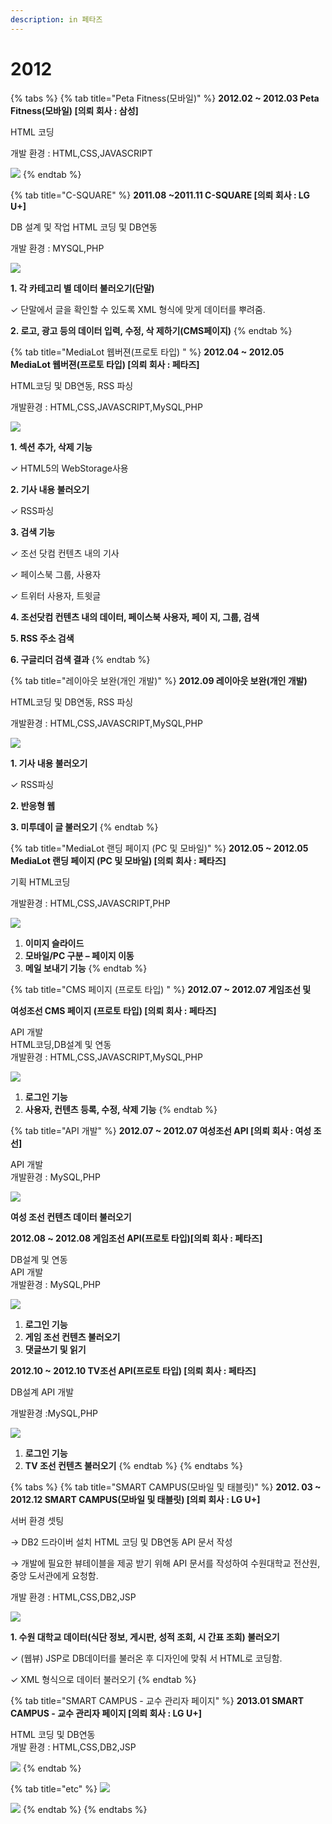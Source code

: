 ```yaml
---
description: in 페타즈
---
```


# 2012



{% tabs %}
{% tab title="Peta Fitness\(모바일\)" %}
**2012.02 ~ 2012.03 Peta Fitness\(모바일\) \[의뢰 회사 : 삼성\]**

HTML 코딩 

개발 환경 : HTML,CSS,JAVASCRIPT

![](../.gitbook/assets/2018-04-30-6.50.59.png)
{% endtab %}

{% tab title="C-SQUARE" %}
**2011.08 ~2011.11 C-SQUARE \[의뢰 회사 : LG U+\]**

 DB 설계 및 작업 HTML 코딩 및 DB연동

개발 환경 : MYSQL,PHP

![](../.gitbook/assets/2018-04-30-6.52.25.png)

**1. 각 카테고리 별 데이터 불러오기\(단말\)**

 ✓ 단말에서 글을 확인할 수 있도록 XML 형식에 맞게 데이터를 뿌려줌. 

**2. 로고, 광고 등의 데이터 입력, 수정, 삭 제하기\(CMS페이지\)**
{% endtab %}

{% tab title="MediaLot 웹버젼\(프로토 타입\) " %}
**2012.04 ~ 2012.05 MediaLot 웹버젼\(프로토 타입\) \[의뢰 회사 : 페타즈\]** 

HTML코딩 및 DB연동, RSS 파싱 

개발환경 : HTML,CSS,JAVASCRIPT,MySQL,PHP

![](../.gitbook/assets/2018-04-30-6.54.24.png)

**1. 섹션 추가, 삭제 기능** 

✓ HTML5의 WebStorage사용 

**2. 기사 내용 불러오기** 

✓ RSS파싱 

**3. 검색 기능** 

✓ 조선 닷컴 컨텐츠 내의 기사 

✓ 페이스북 그룹, 사용자 

✓ 트위터 사용자, 트윗글 

**4. 조선닷컴 컨텐츠 내의 데이터, 페이스북 사용자, 페이 지, 그룹, 검색** 

**5. RSS 주소 검색**

**6. 구글리더 검색 결과**
{% endtab %}

{% tab title="레이아웃 보완\(개인 개발\)" %}
**2012.09 레이아웃 보완\(개인 개발\)** 

HTML코딩 및 DB연동, RSS 파싱 

개발환경 : HTML,CSS,JAVASCRIPT,MySQL,PHP

![](../.gitbook/assets/2018-04-30-6.58.03.png)

**1. 기사 내용 불러오기** 

✓ RSS파싱 

**2. 반응형 웹** 

**3. 미투데이 글 불러오기**
{% endtab %}

{% tab title="MediaLot 랜딩 페이지 \(PC 및 모바일\)" %}
**2012.05 ~ 2012.05 MediaLot 랜딩 페이지 \(PC 및 모바일\) \[의뢰 회사 : 페타즈\]** 

기획 HTML코딩

개발환경 : HTML,CSS,JAVASCRIPT,PHP

![](../.gitbook/assets/2018-04-30-7.01.30.png)

1. **이미지 슬라이드**
2. **모바일/PC 구분 – 페이지 이동**
3. **메일 보내기 기능**
{% endtab %}

{% tab title="CMS 페이지 \(프로토 타입\) " %}
**2012.07 ~ 2012.07 게임조선 및** 

**여성조선 CMS 페이지 \(프로토 타입\) \[의뢰 회사 : 페타즈\]**

API 개발  
HTML코딩,DB설계 및 연동  
개발환경 : HTML,CSS,JAVASCRIPT,MySQL,PHP

![](../.gitbook/assets/2018-04-30-7.04.05.png)

1. **로그인 기능**
2. **사용자, 컨텐츠 등록, 수정, 삭제 기능**
{% endtab %}

{% tab title="API 개발" %}
**2012.07 ~ 2012.07 여성조선 API \[의뢰 회사 : 여성 조선\]**

API 개발  
 개발환경 : MySQL,PHP

![](../.gitbook/assets/2018-04-30-7.12.53.png)



**여성 조선 컨텐츠 데이터 불러오기**

**2012.08 ~ 2012.08 게임조선 API\(프로토 타입\)\[의뢰 회사 : 페타즈\]**

DB설계 및 연동  
API 개발  
개발환경 : MySQL,PHP

![](../.gitbook/assets/2018-04-30-7.06.37.png)

1. **로그인 기능**
2. **게임 조선 컨텐츠 불러오기**
3. **댓글쓰기 및 읽기**

**2012.10 ~ 2012.10 TV조선 API\(프로토 타입\) \[의뢰 회사 : 페타즈\]**

DB설계 API 개발

개발환경 :MySQL,PHP

![](../.gitbook/assets/2018-04-30-7.15.56.png)

1. **로그인 기능**
2. **TV 조선 컨텐츠 불러오기**
{% endtab %}
{% endtabs %}

{% tabs %}
{% tab title="SMART CAMPUS\(모바일 및 태블릿\)" %}
**2012. 03 ~ 2012.12 SMART CAMPUS\(모바일 및 태블릿\) \[의뢰 회사 : LG U+\]**

서버 환경 셋팅

→ DB2 드라이버 설치 HTML 코딩 및 DB연동 API 문서 작성

→ 개발에 필요한 뷰테이블을 제공 받기 위해 API 문서를 작성하여 수원대학교 전산원, 중앙 도서관에게 요청함. 

개발 환경 : HTML,CSS,DB2,JSP

![](../.gitbook/assets/2018-04-30-7.18.39.png)

**1. 수원 대학교 데이터\(식단 정보, 게시판, 성적 조회, 시 간표 조회\) 불러오기**

✓ \(웹뷰\) JSP로 DB데이터를 불러온 후 디자인에 맞춰 서 HTML로 코딩함.

✓ XML 형식으로 데이터 불러오기
{% endtab %}

{% tab title="SMART CAMPUS - 교수 관리자 페이지" %}
**2013.01 SMART CAMPUS - 교수 관리자 페이지 \[의뢰 회사 : LG U+\]** 

HTML 코딩 및 DB연동  
 개발 환경 : HTML,CSS,DB2,JSP

![](../.gitbook/assets/2018-04-30-7.20.38%20%281%29.png)
{% endtab %}

{% tab title="etc" %}
![](../.gitbook/assets/2018-04-30-7.21.12.png)

![](../.gitbook/assets/2018-04-30-7.21.42.png)
{% endtab %}
{% endtabs %}




